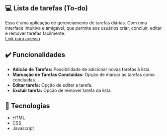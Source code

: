 ## 💻 Lista de tarefas (To-do)
Essa é uma aplicação de gerenciamento de tarefas diárias. Com uma interface intuitiva e amigável, que permite aos usuários criar, concluir, editar e remover tarefas facilmente. <br>
[Link para acesso](https://lucasmrdeveloper.github.io/to-do/)

## ✔️ Funcionalidades
- **Adicão de Tarefas:** Possibilidade de adicionar novas tarefas à lista.
- **Marcação de Tarefas Concluídas:** Opção de marcar as tarefas como concluídas.
- **Editar tarefa:** Opção de editar a tarefa.
- **Excluir tarefa:** Opção de remover tarefa da lista.

## 🚀 Tecnologias
* HTML
* CSS
* Javascript
